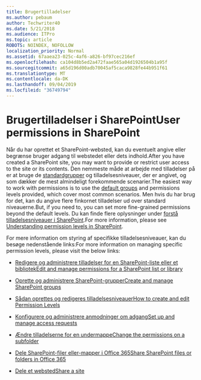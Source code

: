 ```yaml
---
title: Brugertilladelser
ms.author: pebaum
author: Techwriter40
ms.date: 5/21/2018
ms.audience: ITPro
ms.topic: article
ROBOTS: NOINDEX, NOFOLLOW
localization_priority: Normal
ms.assetid: 67aaea23-025c-4af6-a826-bf97cec216ef
ms.openlocfilehash: ca104d8b5ed2a472faae565a04d1926504b1a95f
ms.sourcegitcommit: a65d196d00adb70045af5caca9828fe44b951f61
ms.translationtype: MT
ms.contentlocale: da-DK
ms.lasthandoff: 09/04/2019
ms.locfileid: "36749794"
---
```

# <a name="user-permissions-in-sharepoint"></a><span data-ttu-id="51d88-102">Brugertilladelser i SharePoint</span><span class="sxs-lookup"><span data-stu-id="51d88-102">User permissions in SharePoint</span></span>

<span data-ttu-id="51d88-103">Når du har oprettet et SharePoint-websted, kan du eventuelt angive eller begrænse bruger adgang til webstedet eller dets indhold.</span><span class="sxs-lookup"><span data-stu-id="51d88-103">After you have created a SharePoint site, you may want to provide or restrict user access to the site or its contents.</span></span> <span data-ttu-id="51d88-104">Den nemmeste måde at arbejde med tilladelser på er at bruge de [standardgrupper](https://docs.microsoft.com/sharepoint/default-sharepoint-groups) og tilladelsesniveauer, der er angivet, og som dækker de mest almindeligt forekommende scenarier.</span><span class="sxs-lookup"><span data-stu-id="51d88-104">The easiest way to work with permissions is to use the [default groups](https://docs.microsoft.com/sharepoint/default-sharepoint-groups) and permissions levels provided, which cover most common scenarios.</span></span> <span data-ttu-id="51d88-105">Men hvis du har brug for det, kan du angive flere finkornet tilladelser ud over standard niveauerne.</span><span class="sxs-lookup"><span data-stu-id="51d88-105">But, if you need to, you can set more fine-grained permissions beyond the default levels.</span></span> <span data-ttu-id="51d88-106">Du kan finde flere oplysninger under [forstå tilladelsesniveauer i SharePoint](https://docs.microsoft.com/sharepoint/understanding-permission-levels).</span><span class="sxs-lookup"><span data-stu-id="51d88-106">For more information, please see [Understanding permission levels in SharePoint](https://docs.microsoft.com/sharepoint/understanding-permission-levels).</span></span>

<span data-ttu-id="51d88-107">For mere information om styring af specifikke tilladelsesniveauer, kan du besøge nedenstående links:</span><span class="sxs-lookup"><span data-stu-id="51d88-107">For more information on managing specific permission levels, please visit the below links:</span></span>

- [<span data-ttu-id="51d88-108">Redigere og administrere tilladelser for en SharePoint-liste eller et bibliotek</span><span class="sxs-lookup"><span data-stu-id="51d88-108">Edit and manage permissions for a SharePoint list or library</span></span>](https://support.office.com/article/customize-permissions-for-a-sharepoint-list-or-library-02d770f3-59eb-4910-a608-5f84cc297782)

- [<span data-ttu-id="51d88-109">Oprette og administrere SharePoint-grupper</span><span class="sxs-lookup"><span data-stu-id="51d88-109">Create and manage SharePoint groups</span></span>](https://docs.microsoft.com/sharepoint/customize-sharepoint-site-permissions)

- [<span data-ttu-id="51d88-110">Sådan oprettes og redigeres tilladelsesniveauer</span><span class="sxs-lookup"><span data-stu-id="51d88-110">How to create and edit Permission Levels</span></span>](https://docs.microsoft.com/sharepoint/how-to-create-and-edit-permission-levels)

- [<span data-ttu-id="51d88-111">Konfigurere og administrere anmodninger om adgang</span><span class="sxs-lookup"><span data-stu-id="51d88-111">Set up and manage access requests</span></span>](https://support.office.com/article/set-up-and-manage-access-requests-94b26e0b-2822-49d4-929a-8455698654b3)

- [<span data-ttu-id="51d88-112">Ændre tilladelserne for en undermappe</span><span class="sxs-lookup"><span data-stu-id="51d88-112">Change the permissions on a subfolder</span></span>](https://support.office.com/article/change-the-permissions-on-a-subfolder-5427bd7c-f20a-4f75-8cf2-5359dd45a1a6)

- [<span data-ttu-id="51d88-113">Dele SharePoint-filer eller-mapper i Office 365</span><span class="sxs-lookup"><span data-stu-id="51d88-113">Share SharePoint files or folders in Office 365</span></span>](https://support.office.com/article/share-sharepoint-files-or-folders-1fe37332-0f9a-4719-970e-d2578da4941c)

- [<span data-ttu-id="51d88-114">Dele et websted</span><span class="sxs-lookup"><span data-stu-id="51d88-114">Share a site</span></span>](https://support.office.com/article/share-a-site-958771a8-d041-4eb8-b51c-afea2eae3658)
